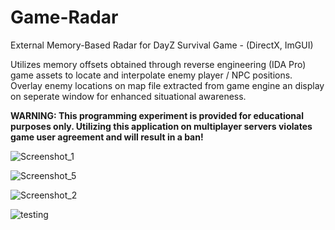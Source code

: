 # Game-Radar
External Memory-Based Radar for DayZ Survival Game - (DirectX, ImGUI)

Utilizes memory offsets obtained through reverse engineering (IDA Pro) game assets to locate and interpolate enemy player / NPC positions.
Overlay enemy locations on map file extracted from game engine an display on seperate window for enhanced situational awareness.

**WARNING: This programming experiment is provided for educational purposes only. 
Utilizing this application on multiplayer servers violates game user agreement and will result in a ban!**

![Screenshot_1](https://user-images.githubusercontent.com/3127698/143274892-48ca6d42-74c6-480f-9c9b-12d2de66d979.png)

![Screenshot_5](https://user-images.githubusercontent.com/3127698/143384102-6649186c-9c83-4270-a617-052bd3df396b.png)

![Screenshot_2](https://user-images.githubusercontent.com/3127698/143384152-afc9d7d7-8d4b-4775-99b7-e18a114c08df.png)

![testing](https://user-images.githubusercontent.com/3127698/143384234-3f8ffef4-844e-413d-a8a8-087ad839623b.png)

